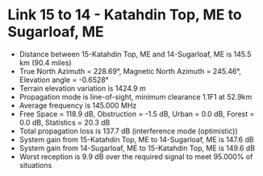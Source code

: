 # Link 15 to 14 - Katahdin Top, ME to Sugarloaf, ME

* Distance between 15-Katahdin Top, ME and 14-Sugarloaf, ME is 145.5 km (90.4 miles)
* True North Azimuth = 228.69°, Magnetic North Azimuth = 245.46°, Elevation angle = -0.6528°
* Terrain elevation variation is 1424.9 m
* Propagation mode is line-of-sight, minimum clearance 1.1F1 at 52.9km
* Average frequency is 145.000 MHz
* Free Space = 118.9 dB, Obstruction = -1.5 dB, Urban = 0.0 dB, Forest = 0.0 dB, Statistics = 20.3 dB
* Total propagation loss is 137.7 dB (interference mode (optimistic))
* System gain from 15-Katahdin Top, ME to 14-Sugarloaf, ME is 147.6 dB
* System gain from 14-Sugarloaf, ME to 15-Katahdin Top, ME is 149.6 dB
* Worst reception is 9.9 dB over the required signal to meet 95.000% of situations